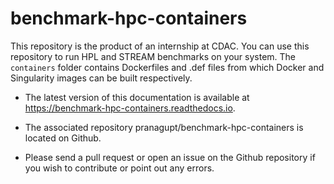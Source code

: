 # benchmark-hpc-containers
This repository is the product of an internship at CDAC. 
You can use this repository to run HPL and STREAM benchmarks on your system.
The ``containers`` folder contains Dockerfiles and .def files from which Docker and Singularity images can be built respectively.


* The latest version of this documentation is available at https://benchmark-hpc-containers.readthedocs.io.

* The associated repository pranagupt/benchmark-hpc-containers is located on Github.

* Please send a pull request or open an issue on the Github repository if you wish to contribute or point out any errors.

